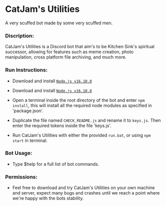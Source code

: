 # CatJam's Utilities

A very scuffed bot made by some very scuffed men.

### Discription:

CatJam's Utilities is a Discord bot that aim's to be Kitchen Sink's spiritual successor, allowing for features such as meme creation, photo manipulation, cross platform file archiving, and much more.

### Run Instructions:

- Download and install [``Node.js v16.10.0``](https://nodejs.org/download/release/v16.10.0/)
- Download and install <a href="https://nodejs.org/download/release/v16.10.0/" target="_blank">``Node.js v16.10.0``</a>

- Open a terminal inside the root directory of the bot and enter ``npm install``, this will install all the required node modules as specified in 'package.json'.

- Duplicate the file named ``CHECK_README.js`` and rename it to ``keys.js``. Then enter the required tokens inside the file 'keys.js'.

- Run CatJam's Utilities with either the provided ``run.bat``, or using ``npm start`` in terminal.

### Bot Usage:

- Type $help for a full list of bot commands.

### Permissions:

- Feel free to download and try CatJam's Utilities on your own machine and server, expect many bugs and crashes until we reach a point where we're happy with the bots stability.
